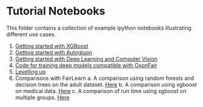# Tutorial Notebooks

This folder contains a collection of example ipython notebooks illustrating different use cases.

1. [Getting started with XGBoost](quickstart_xboost.ipynb)
2. [Getting started with Autogluon](quickstart_autogluon.ipynb)
3. [Getting started with Deep Learning and Computer Vision](quickstart_DeepFairPredictor_computer_vision.ipynb)
4. [Code for training deep models compatible with OxonFair](training_a_two_head_model/two_head_model_demo.py)
5. [Levelling up](levelling_up.ipynb)
6. Comparisons with FairLearn
    a. A comparison using random forests and decision trees on the adult dataset. [Here](adult_fairlearn_comparision.ipynb)
    b. A comparison using xgboost on medical data. [Here](high-dim_fairlearn_comparision.ipynb)
    c. A comparison of run time using xgboost on multiple groups. [Here](multi_group_fairlearn_comparision.ipynb)
